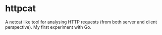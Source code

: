 httpcat
===============

A netcat like tool for analysing HTTP requests (from both server and client perspective).  My first experiment with Go.